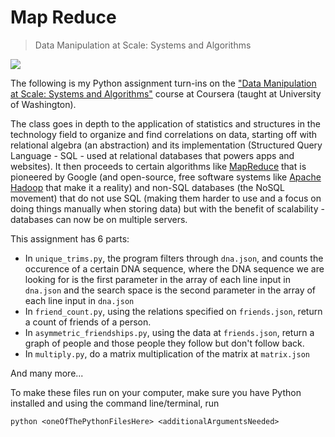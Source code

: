 # Map Reduce
> Data Manipulation at Scale: Systems and Algorithms

![](http://twimgs.com/ddj/images/article/2013/0313/hadoopfig2.gif)

The following is my Python assignment turn-ins on the ["Data Manipulation at Scale: Systems and Algorithms"](https://www.coursera.org/learn/data-manipulation) course at Coursera (taught at University of Washington). 

The class goes in depth to the application of statistics and structures in the technology field to organize and find correlations on data, starting off with relational algebra (an abstraction) and its implementation (Structured Query Language - SQL - used at relational databases that powers apps and websites). It then proceeds to certain algorithms like [MapReduce](http://research.google.com/archive/mapreduce.html) that is pioneered by Google (and open-source, free software systems like [Apache Hadoop](https://hadoop.apache.org) that make it a reality) and non-SQL databases (the NoSQL movement) that do not use SQL (making them harder to use and a focus on doing things manually when storing data) but with the benefit of scalability - databases can now be on multiple servers.

This assignment has 6 parts:
  
* In `unique_trims.py`, the program filters through `dna.json`, and counts the occurence of a certain DNA sequence, where the DNA sequence we are looking for is the first parameter in the array of each line input in `dna.json` and the search space is the second parameter in the array of each line input in `dna.json`
* In `friend_count.py`, using the relations specified on `friends.json`, return a count of friends of a person.
* In `asymmetric_friendships.py`, using the data at `friends.json`, return a graph of people and those people they follow but don't follow back.
* In `multiply.py`, do a matrix multiplication of the matrix at `matrix.json`

And many more...


To make these files run on your computer, make sure you have Python installed and using the command line/terminal, run 

`python <oneOfThePythonFilesHere> <additionalArgumentsNeeded>`